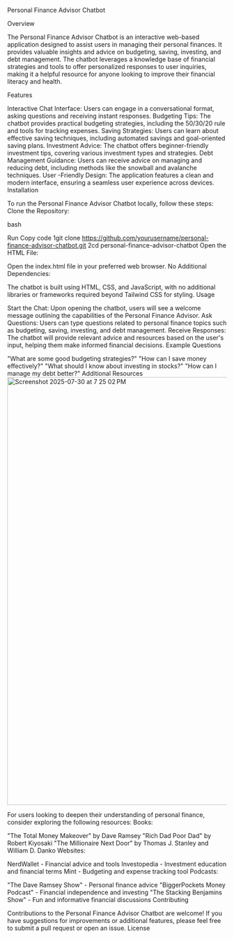 Personal Finance Advisor Chatbot

Overview

The Personal Finance Advisor Chatbot is an interactive web-based application designed to assist users in managing their personal finances. It provides valuable insights and advice on budgeting, saving, investing, and debt management. The chatbot leverages a knowledge base of financial strategies and tools to offer personalized responses to user inquiries, making it a helpful resource for anyone looking to improve their financial literacy and health.

Features

Interactive Chat Interface: Users can engage in a conversational format, asking questions and receiving instant responses.
Budgeting Tips: The chatbot provides practical budgeting strategies, including the 50/30/20 rule and tools for tracking expenses.
Saving Strategies: Users can learn about effective saving techniques, including automated savings and goal-oriented saving plans.
Investment Advice: The chatbot offers beginner-friendly investment tips, covering various investment types and strategies.
Debt Management Guidance: Users can receive advice on managing and reducing debt, including methods like the snowball and avalanche techniques.
User -Friendly Design: The application features a clean and modern interface, ensuring a seamless user experience across devices.
Installation

To run the Personal Finance Advisor Chatbot locally, follow these steps:
Clone the Repository:

bash

Run
Copy code
1git clone https://github.com/yourusername/personal-finance-advisor-chatbot.git
2cd personal-finance-advisor-chatbot
Open the HTML File:

Open the index.html file in your preferred web browser.
No Additional Dependencies:

The chatbot is built using HTML, CSS, and JavaScript, with no additional libraries or frameworks required beyond Tailwind CSS for styling.
Usage

Start the Chat: Upon opening the chatbot, users will see a welcome message outlining the capabilities of the Personal Finance Advisor.
Ask Questions: Users can type questions related to personal finance topics such as budgeting, saving, investing, and debt management.
Receive Responses: The chatbot will provide relevant advice and resources based on the user's input, helping them make informed financial decisions.
Example Questions

"What are some good budgeting strategies?"
"How can I save money effectively?"
"What should I know about investing in stocks?"
"How can I manage my debt better?"
Additional Resources
<img width="1710" height="982" alt="Screenshot 2025-07-30 at 7 25 02 PM" src="https://github.com/user-attachments/assets/eafaa661-491b-4935-a743-a3cd72767b6b" />

For users looking to deepen their understanding of personal finance, consider exploring the following resources:
Books:

"The Total Money Makeover" by Dave Ramsey
"Rich Dad Poor Dad" by Robert Kiyosaki
"The Millionaire Next Door" by Thomas J. Stanley and William D. Danko
Websites:

NerdWallet - Financial advice and tools
Investopedia - Investment education and financial terms
Mint - Budgeting and expense tracking tool
Podcasts:

"The Dave Ramsey Show" - Personal finance advice
"BiggerPockets Money Podcast" - Financial independence and investing
"The Stacking Benjamins Show" - Fun and informative financial discussions
Contributing

Contributions to the Personal Finance Advisor Chatbot are welcome! If you have suggestions for improvements or additional features, please feel free to submit a pull request or open an issue.
License

